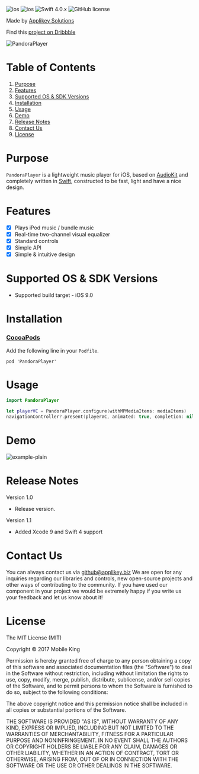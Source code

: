 ![ios](https://cocoapod-badges.herokuapp.com/v/PandoraPlayer/badge.png) ![ios](https://cocoapod-badges.herokuapp.com/p/PandoraPlayer/badge.png) ![Swift 4.0.x](https://img.shields.io/badge/Swift-4.0.x-orange.svg) ![GitHub license](https://cocoapod-badges.herokuapp.com/l/PandoraPlayer/badge.(png|svg))

Made by [Applikey Solutions](https://applikeysolutions.com)

Find this [project on Dribbble](https://dribbble.com/shots/3456425-Music-waves)

![PandoraPlayer](https://f.flockusercontent2.com/2a4adb31502114757e42a129)

# Table of Contents
1. [Purpose](#purpose)
2. [Features](#features)
3. [Supported OS & SDK Versions](#supported-os--sdk-versions)
4. [Installation](#installation)
5. [Usage](#usage)
6. [Demo](#demo)
7. [Release Notes](#release-notes)
8. [Contact Us](#contact-us)
9. [License](#license)

# Purpose

`PandoraPlayer` is a lightweight music player for iOS, based on [AudioKit](https://github.com/AudioKit/AudioKit) and completely written in [Swift](https://developer.apple.com/swift/), constructed to be fast, light and have a nice design.

# Features
- [x] Plays iPod music / bundle music
- [x] Real-time two-channel visual equalizer
- [x] Standard controls
- [x] Simple API
- [x] Simple & intuitive design

# Supported OS & SDK Versions

* Supported build target - iOS 9.0

# Installation

### [CocoaPods](https://github.com/CocoaPods/CocoaPods)
Add the following line in your `Podfile`.
```
pod 'PandoraPlayer'
```

# Usage

```swift
import PandoraPlayer

let playerVC = PandoraPlayer.configure(withMPMediaItems: mediaItems)
navigationController?.present(playerVC, animated: true, completion: nil)
```

# Demo
![example-plain](https://f.flockusercontent2.com/2a4adb31501665971ce5e1c4)

# Release Notes

Version 1.0

- Release version.

Version 1.1

- Added Xcode 9 and Swift 4 support 

# Contact Us

You can always contact us via github@applikey.biz We are open for any inquiries regarding our libraries and controls, new open-source projects and other ways of contributing to the community. If you have used our component in your project we would be extremely happy if you write us your feedback and let us know about it!

# License

The MIT License (MIT)

Copyright © 2017 Mobile King

Permission is hereby granted free of charge to any person obtaining a copy of this software and associated documentation files (the "Software") to deal in the Software without restriction, including without limitation the rights to use, copy, modify, merge, publish, distribute, sublicense, and/or sell copies of the Software, and to permit persons to whom the Software is furnished to do so, subject to the following conditions:

The above copyright notice and this permission notice shall be included in all copies or substantial portions of the Software.

THE SOFTWARE IS PROVIDED "AS IS", WITHOUT WARRANTY OF ANY KIND, EXPRESS OR IMPLIED, INCLUDING BUT NOT LIMITED TO THE WARRANTIES OF MERCHANTABILITY,
FITNESS FOR A PARTICULAR PURPOSE AND NONINFRINGEMENT. IN NO EVENT SHALL THE
AUTHORS OR COPYRIGHT HOLDERS BE LIABLE FOR ANY CLAIM, DAMAGES OR OTHER
LIABILITY, WHETHER IN AN ACTION OF CONTRACT, TORT OR OTHERWISE, ARISING FROM,
OUT OF OR IN CONNECTION WITH THE SOFTWARE OR THE USE OR OTHER DEALINGS IN
THE SOFTWARE.
